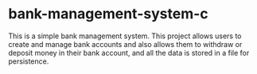 # bank-management-system-c
This is a simple bank management system. This project allows users to create and manage bank accounts and also allows them to withdraw or deposit money in their bank account, and all the data is stored in a file for persistence.
